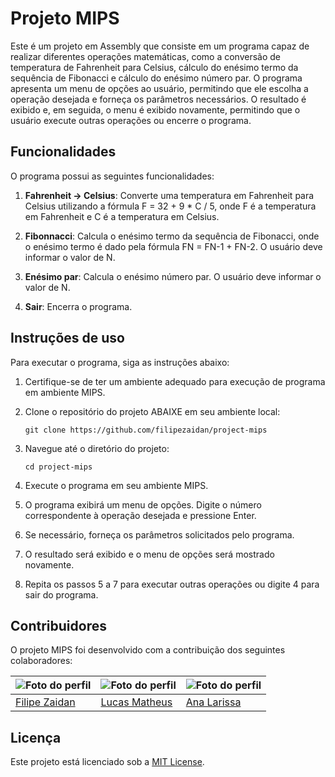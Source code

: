 # Projeto MIPS

Este é um projeto em Assembly que consiste em um programa capaz de realizar diferentes operações matemáticas, como a conversão de temperatura de Fahrenheit para Celsius, cálculo do enésimo termo da sequência de Fibonacci e cálculo do enésimo número par. O programa apresenta um menu de opções ao usuário, permitindo que ele escolha a operação desejada e forneça os parâmetros necessários. O resultado é exibido e, em seguida, o menu é exibido novamente, permitindo que o usuário execute outras operações ou encerre o programa.

## Funcionalidades

O programa possui as seguintes funcionalidades:

1. **Fahrenheit -> Celsius**: Converte uma temperatura em Fahrenheit para Celsius utilizando a fórmula F = 32 + 9 * C / 5, onde F é a temperatura em Fahrenheit e C é a temperatura em Celsius.

2. **Fibonnacci**: Calcula o enésimo termo da sequência de Fibonacci, onde o enésimo termo é dado pela fórmula FN = FN-1 + FN-2. O usuário deve informar o valor de N.

3. **Enésimo par**: Calcula o enésimo número par. O usuário deve informar o valor de N.

4. **Sair**: Encerra o programa.

## Instruções de uso

Para executar o programa, siga as instruções abaixo:

1. Certifique-se de ter um ambiente adequado para execução de programa em ambiente MIPS.

2. Clone o repositório do projeto ABAIXE em seu ambiente local:

   ```
   git clone https://github.com/filipezaidan/project-mips
   ```

3. Navegue até o diretório do projeto:

   ```
   cd project-mips
   ```

4. Execute o programa em seu ambiente MIPS.

5. O programa exibirá um menu de opções. Digite o número correspondente à operação desejada e pressione Enter.

6. Se necessário, forneça os parâmetros solicitados pelo programa.

7. O resultado será exibido e o menu de opções será mostrado novamente.

8. Repita os passos 5 a 7 para executar outras operações ou digite 4 para sair do programa.

## Contribuidores

O projeto MIPS foi desenvolvido com a contribuição dos seguintes colaboradores:

| ![Foto do perfil](https://avatars.githubusercontent.com/u/41112779?v=4) | ![Foto do perfil](https://avatars.githubusercontent.com/u/44622004?v=4) | ![Foto do perfil](https://avatars.githubusercontent.com/u/119441340?v=4) |
| --- | --- | --- |
| [Filipe Zaidan](https://github.com/filipezaidan) | [Lucas Matheus](https://github.com/Casterrr) | [Ana Larissa](https://github.com/Analarie) |


## Licença

Este projeto está licenciado sob a [MIT License](LICENSE).
